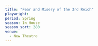 ```yaml
---
title: "Fear and Misery of the 3rd Reich"
playwright:
period: Spring
season: In House
season_sort: 280
venue:
  - New Theatre
---
```

